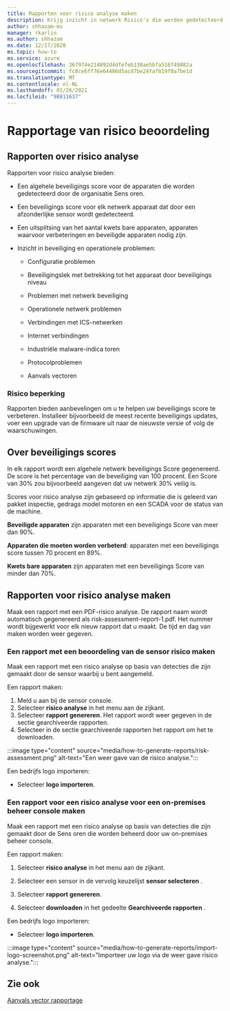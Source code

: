```yaml
---
title: Rapporten voor risico analyse maken
description: Krijg inzicht in netwerk Risico's die worden gedetecteerd door afzonderlijke Sens oren of een geaggregeerde weer gave van door alle Sens oren gedetecteerde Risico's.
author: shhazam-ms
manager: rkarlin
ms.author: shhazam
ms.date: 12/17/2020
ms.topic: how-to
ms.service: azure
ms.openlocfilehash: 367974e214892d4dfefeb138ae5bfa516f49882a
ms.sourcegitcommit: fc8ce6ff76e64486d5acd7be24faf819f0a7be1d
ms.translationtype: MT
ms.contentlocale: nl-NL
ms.lasthandoff: 01/26/2021
ms.locfileid: "98811637"
---
```

# <a name="risk-assessment-reporting"></a>Rapportage van risico beoordeling

## <a name="about-risk-assessment-reports"></a>Rapporten over risico analyse

Rapporten voor risico analyse bieden:

- Een algehele beveiligings score voor de apparaten die worden gedetecteerd door de organisatie Sens oren.

- Een beveiligings score voor elk netwerk apparaat dat door een afzonderlijke sensor wordt gedetecteerd.

- Een uitsplitsing van het aantal kwets bare apparaten, apparaten waarvoor verbeteringen en beveiligde apparaten nodig zijn.

-  Inzicht in beveiliging en operationele problemen:

    - Configuratie problemen

    - Beveiligingslek met betrekking tot het apparaat door beveiligings niveau

    - Problemen met netwerk beveiliging

    - Operationele netwerk problemen

    - Verbindingen met ICS-netwerken

    - Internet verbindingen

    - Industriële malware-indica toren

    - Protocolproblemen

    - Aanvals vectoren

### <a name="risk-mitigation"></a>Risico beperking

Rapporten bieden aanbevelingen om u te helpen uw beveiligings score te verbeteren. Installeer bijvoorbeeld de meest recente beveiligings updates, voer een upgrade van de firmware uit naar de nieuwste versie of volg de waarschuwingen.

## <a name="about-security-scores"></a>Over beveiligings scores

In elk rapport wordt een algehele netwerk beveiligings Score gegenereerd. De score is het percentage van de beveiliging van 100 procent. Een Score van 30% zou bijvoorbeeld aangeven dat uw netwerk 30% veilig is.

Scores voor risico analyse zijn gebaseerd op informatie die is geleerd van pakket inspectie, gedrags model motoren en een SCADA voor de status van de machine.

**Beveiligde apparaten** zijn apparaten met een beveiligings Score van meer dan 90%.

**Apparaten die moeten worden verbeterd**: apparaten met een beveiligings score tussen 70 procent en 89%.

**Kwets bare apparaten** zijn apparaten met een beveiligings Score van minder dan 70%.

## <a name="create-risk-assessment-reports"></a>Rapporten voor risico analyse maken

Maak een rapport met een PDF-risico analyse. De rapport naam wordt automatisch gegenereerd als risk-assessment-report-1.pdf. Het nummer wordt bijgewerkt voor elk nieuw rapport dat u maakt.  De tijd en dag van maken worden weer gegeven.

### <a name="create-a-sensor-risk-assessment-report"></a>Een rapport met een beoordeling van de sensor risico maken

Maak een rapport met een risico analyse op basis van detecties die zijn gemaakt door de sensor waarbij u bent aangemeld.

Een rapport maken:

1. Meld u aan bij de sensor console.
1. Selecteer **risico analyse** in het menu aan de zijkant.
1. Selecteer **rapport genereren**. Het rapport wordt weer gegeven in de sectie gearchiveerde rapporten.
1. Selecteer in de sectie gearchiveerde rapporten het rapport om het te downloaden.

:::image type="content" source="media/how-to-generate-reports/risk-assessment.png" alt-text="Een weer gave van de risico analyse.":::

Een bedrijfs logo importeren:

- Selecteer **logo importeren**.

### <a name="create-an-on-premises-management-console-risk-assessment-report"></a>Een rapport voor een risico analyse voor een on-premises beheer console maken

Maak een rapport met een risico analyse op basis van detecties die zijn gemaakt door de Sens oren die worden beheerd door uw on-premises beheer console. 

Een rapport maken:

1. Selecteer **risico analyse** in het menu aan de zijkant.

2. Selecteer een sensor in de vervolg keuzelijst **sensor selecteren** .

3. Selecteer **rapport genereren**.

4. Selecteer **downloaden** in het gedeelte **Gearchiveerde rapporten** .

Een bedrijfs logo importeren:

- Selecteer **logo importeren**.

:::image type="content" source="media/how-to-generate-reports/import-logo-screenshot.png" alt-text="Importeer uw logo via de weer gave risico analyse.":::

## <a name="see-also"></a>Zie ook

[Aanvals vector rapportage](how-to-create-attack-vector-reports.md)

